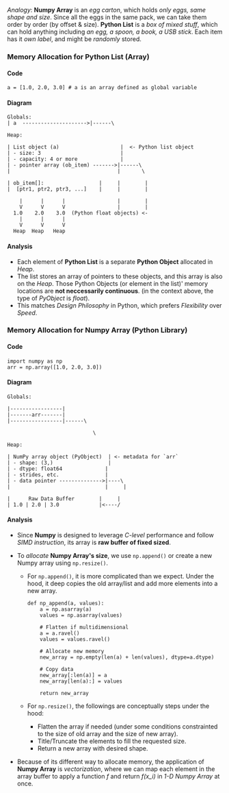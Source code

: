 *Analogy*: **Numpy Array** is an *egg carton*, which holds *only eggs, same shape and size*. Since all the eggs in the same pack, we can take them order by order (by offset & size). **Python List** is a *box of mixed stuff*, which can hold anything including *an egg, a spoon, a book, a USB stick*. Each item has it *own label*, and might be *randomly* stored.

### Memory Allocation for Python List (Array)

#### Code 
```
a = [1.0, 2.0, 3.0] # a is an array defined as global variable
```

#### Diagram
  ```
  Globals:
  | a  --------------------->|------\

  Heap:

  | List object (a)                    |  <- Python list object
  | - size: 3                          |
  | - capacity: 4 or more              |
  | - pointer array (ob_item) ------->|------\
  |                                   |       \

  | ob_item[]:                  |     |        |
  |  [ptr1, ptr2, ptr3, ...]    |     |        |

      |      |      |                 |        |
      V      V      V                 |        |
    1.0    2.0    3.0  (Python float objects) <-
      |      |      |
      V      V      V
    Heap  Heap   Heap
  ```

#### Analysis
- Each element of **Python List** is a separate **Python Object** allocated in *Heap*. 
- The list stores an array of pointers to these objects, and this array is also on the *Heap*. Those Python Objects (or element in the list)' memory locations are **not neccessarily continuous**. (in the context above, the type of *PyObject* is *float*).
- This matches *Design Philosophy* in Python, which prefers *Flexibility* over *Speed*.

### Memory Allocation for Numpy Array (Python Library)

#### Code
```
import numpy as np
arr = np.array([1.0, 2.0, 3.0])
```
#### Diagram

  ```
  Globals:

  |-----------------|
  |-------arr-------|
  |-----------------|------\

                              \

  Heap:

  | NumPy array object (PyObject)  | <- metadata for `arr`
  | - shape: (3,)                  |
  | - dtype: float64              |
  | - strides, etc.               |
  | - data pointer -------------->|----\
  |                               |     |
  
  |      Raw Data Buffer        |     |
  | 1.0 | 2.0 | 3.0             |<----/
  ```

#### Analysis
- Since **Numpy** is designed to leverage *C-level* performance and follow *SIMD instruction*, its array is **raw buffer of fixed sized**. 

- To *allocate* **Numpy Array's size**, we use `np.append()` or create a new Numpy array using `np.resize()`. 
    - For `np.append()`, it is more complicated than we expect. Under the hood, it deep copies the old array/list and add more elements into a new array.

        ```
        def np_append(a, values):
            a = np.asarray(a)
            values = np.asarray(values)
            
            # Flatten if multidimensional
            a = a.ravel()
            values = values.ravel()
            
            # Allocate new memory
            new_array = np.empty(len(a) + len(values), dtype=a.dtype)
            
            # Copy data
            new_array[:len(a)] = a
            new_array[len(a):] = values
            
            return new_array

        ```

    - For `np.resize()`, the followings are conceptually steps under the hood:
        - Flatten the array if needed (under some conditions constrainted to the size of old array and the size of new array).
        - Title/Truncate the elements to fill the requested size.
        - Return a new array with desired shape.

- Because of its different way to allocate memory, the application of **Numpy Array** is *vectorization*, where we can map each element in the array buffer to apply a function *f* and return *f(x_i)* in *1-D Numpy Array* at once.
